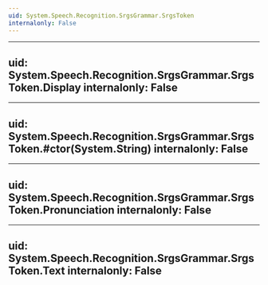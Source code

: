 ```yaml
---
uid: System.Speech.Recognition.SrgsGrammar.SrgsToken
internalonly: False
---
```


---
uid: System.Speech.Recognition.SrgsGrammar.SrgsToken.Display
internalonly: False
---

---
uid: System.Speech.Recognition.SrgsGrammar.SrgsToken.#ctor(System.String)
internalonly: False
---

---
uid: System.Speech.Recognition.SrgsGrammar.SrgsToken.Pronunciation
internalonly: False
---

---
uid: System.Speech.Recognition.SrgsGrammar.SrgsToken.Text
internalonly: False
---
